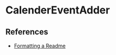 # CalenderEventAdder

## References
* [Formatting a Readme](https://docs.github.com/en/get-started/writing-on-github/getting-started-with-writing-and-formatting-on-github/basic-writing-and-formatting-syntax)